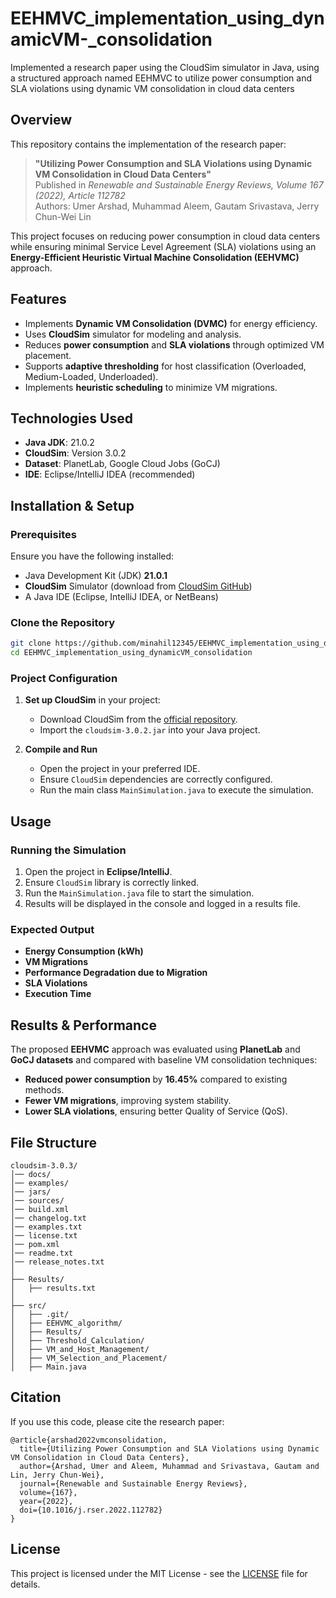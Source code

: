 # EEHMVC_implementation_using_dynamicVM-_consolidation
Implemented a research paper using the CloudSim simulator in Java, using a structured approach named EEHMVC to utilize power consumption and SLA violations using dynamic VM consolidation in cloud data centers

## **Overview**
This repository contains the implementation of the research paper:
> **"Utilizing Power Consumption and SLA Violations using Dynamic VM Consolidation in Cloud Data Centers"**  
> Published in *Renewable and Sustainable Energy Reviews, Volume 167 (2022), Article 112782*  
> Authors: Umer Arshad, Muhammad Aleem, Gautam Srivastava, Jerry Chun-Wei Lin  

This project focuses on reducing power consumption in cloud data centers while ensuring minimal Service Level Agreement (SLA) violations using an **Energy-Efficient Heuristic Virtual Machine Consolidation (EEHVMC)** approach.

## **Features**
- Implements **Dynamic VM Consolidation (DVMC)** for energy efficiency.
- Uses **CloudSim** simulator for modeling and analysis.
- Reduces **power consumption** and **SLA violations** through optimized VM placement.
- Supports **adaptive thresholding** for host classification (Overloaded, Medium-Loaded, Underloaded).
- Implements **heuristic scheduling** to minimize VM migrations.

## **Technologies Used**
- **Java JDK**: 21.0.2  
- **CloudSim**: Version 3.0.2  
- **Dataset**: PlanetLab, Google Cloud Jobs (GoCJ)  
- **IDE**: Eclipse/IntelliJ IDEA (recommended)

## **Installation & Setup**
### **Prerequisites**
Ensure you have the following installed:
- Java Development Kit (JDK) **21.0.1**
- **CloudSim** Simulator (download from [CloudSim GitHub](https://github.com/Cloudslab/cloudsim))
- A Java IDE (Eclipse, IntelliJ IDEA, or NetBeans)

### **Clone the Repository**
```bash
git clone https://github.com/minahil12345/EEHMVC_implementation_using_dynamicVM_consolidation.git
cd EEHMVC_implementation_using_dynamicVM_consolidation
```

### **Project Configuration**
1. **Set up CloudSim** in your project:
   - Download CloudSim from the [official repository](https://github.com/Cloudslab/cloudsim).
   - Import the `cloudsim-3.0.2.jar` into your Java project.

2. **Compile and Run**  
   - Open the project in your preferred IDE.
   - Ensure `CloudSim` dependencies are correctly configured.
   - Run the main class `MainSimulation.java` to execute the simulation.

## **Usage**
### **Running the Simulation**
1. Open the project in **Eclipse/IntelliJ**.
2. Ensure `CloudSim` library is correctly linked.
3. Run the `MainSimulation.java` file to start the simulation.
4. Results will be displayed in the console and logged in a results file.

### **Expected Output**
- **Energy Consumption (kWh)**
- **VM Migrations**
- **Performance Degradation due to Migration**
- **SLA Violations**
- **Execution Time**

## **Results & Performance**
The proposed **EEHVMC** approach was evaluated using **PlanetLab** and **GoCJ datasets** and compared with baseline VM consolidation techniques:
- **Reduced power consumption** by **16.45%** compared to existing methods.
- **Fewer VM migrations**, improving system stability.
- **Lower SLA violations**, ensuring better Quality of Service (QoS).

## **File Structure**
```
cloudsim-3.0.3/
│── docs/
│── examples/
│── jars/
│── sources/
│── build.xml
│── changelog.txt
│── examples.txt
│── license.txt
│── pom.xml
│── readme.txt
│── release_notes.txt
│
├── Results/
│   ├── results.txt
│
├── src/
│   ├── .git/
│   ├── EEHVMC_algorithm/
│   ├── Results/
│   ├── Threshold_Calculation/
│   ├── VM_and_Host_Management/
│   ├── VM_Selection_and_Placement/
│   ├── Main.java
```


## **Citation**
If you use this code, please cite the research paper:
```
@article{arshad2022vmconsolidation,
  title={Utilizing Power Consumption and SLA Violations using Dynamic VM Consolidation in Cloud Data Centers},
  author={Arshad, Umer and Aleem, Muhammad and Srivastava, Gautam and Lin, Jerry Chun-Wei},
  journal={Renewable and Sustainable Energy Reviews},
  volume={167},
  year={2022},
  doi={10.1016/j.rser.2022.112782}
}
```

## **License**
This project is licensed under the MIT License - see the [LICENSE](LICENSE) file for details.
